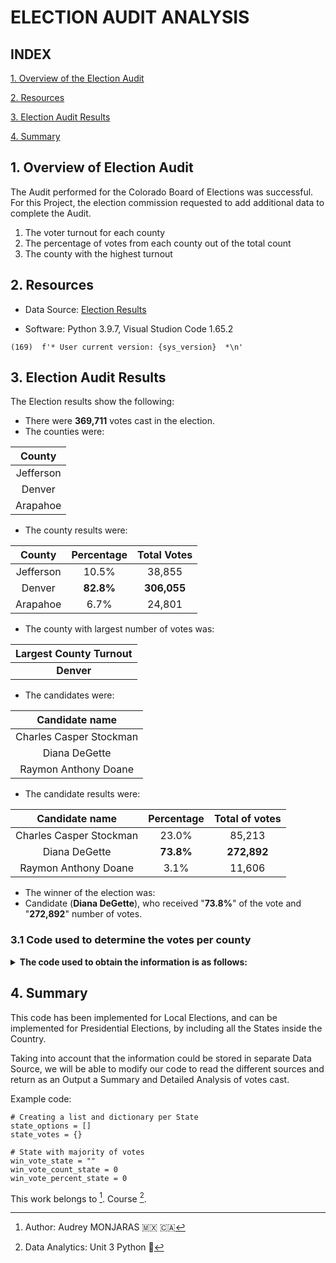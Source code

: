 # **ELECTION AUDIT ANALYSIS**

## **INDEX**

[1. Overview of the Election Audit](#1-overview-of-election-audit)

[2. Resources](#2-Resources)

[3. Election Audit Results](#3-election-audit-results)

[4. Summary](#4-Summary)



## **1. Overview of Election Audit**
The Audit performed for the Colorado Board of Elections was successful. For this Project, the election commission requested to add additional data to complete the Audit.


1. The voter turnout for each county
2. The percentage of votes from each county out of the total count
3. The county with the highest turnout

## **2. Resources**

- Data Source: [Election Results](https://github.com/amonjaras/Election_Analysis/blob/main/Resources/election_results.csv)

- Software: Python 3.9.7, Visual Studion Code 1.65.2

```
(169)  f'* User current version: {sys_version}  *\n'

```

## **3. Election Audit Results**
The Election results show the following:

- There were **369,711** votes cast in the election.
- The counties were:

| County |
| :---: |
| Jefferson |
| Denver |
| Arapahoe |

- The county results were:

| County | Percentage | Total Votes|
| :---: | :---: | :---: |
| Jefferson | 10.5% | 38,855 |
| Denver | **82.8%** | **306,055** |
| Arapahoe | 6.7% | 24,801 |

- The county with largest number of votes was:

| Largest County Turnout |
| :---: |
| **Denver** |

- The candidates were:

| Candidate name |
| :---: |
| Charles Casper Stockman |
| Diana DeGette |
| Raymon Anthony Doane |

- The candidate results were:

| Candidate name | Percentage | Total of votes |
| :---: | :---: | :---: |
| Charles Casper Stockman | 23.0% | 85,213 |
| Diana DeGette | **73.8%** | **272,892** |
| Raymon Anthony Doane | 3.1% | 11,606 |

- The winner of the election was:
 - Candidate (**Diana DeGette**), who received "**73.8%**" of the vote and "**272,892**" number of votes.

### 3.1 Code used to determine the votes per county

<details><summary><b>The code used to obtain the information is as follows:</b></summary>
<p>

```
(27)    # 1: Create a county list and county votes dictionary.
        county_options = []
        county_votes = {}

(36)    # 2: Track the largest county and county voter turnout.
        winning_vote_county = ""
        winning_vote_count = 0
        winning_vote_percentage = 0

(57)    # 3: Extract the county name from each row.
        county_name = row[1]

(73)        # 4a: Write an if statement that checks that the
                # county does not match any existing county in the county list.
                if county_name not in county_options:

                    # 4b: Add the existing county to the list of counties.
                    county_options.append(county_name)

                    # 4c: Begin tracking the county's vote count.
                    county_votes[county_name] = 0

                # 5: Add a vote to that county's vote count.
                county_votes[county_name] += 1

(101)                # 6a: Write a for loop to get the county from the county dictionary.
                    for county_name in county_votes:
                        # 6b: Retrieve the county vote count.
                        cvotes = county_votes.get(county_name)
                        # 6c: Calculate the percentage of votes for the county.
                        county_vote_percentage = float(cvotes) / float(total_votes) * 100

                         # 6d: Print the county results to the terminal.
                        county_results = (f"{county_name}: {county_vote_percentage:.1f}% ({cvotes:,})\n")
                        print(county_results)

                         # 6e: Save the county votes to a text file.
                        txt_file.write(county_results)
                         # 6f: Write an if statement to determine the winning county and get its vote count.
                        if (cvotes > winning_vote_count) and (county_vote_percentage > winning_vote_percentage):
                            winning_vote_count = cvotes
                            winning_vote_county = county_name
                            winning_vote_percentage = county_vote_percentage

                    # 7: Print the county with the largest turnout to the terminal.
                    winning_county_summary = (
                        f"-------------------------\n"
                        f"Largest County Turnout: {winning_vote_county}\n"
                        f"-------------------------\n")
                    print(winning_county_summary)

                    # 8: Save the county with the largest turnout to a text file.
                    txt_file.write(winning_county_summary)
```
</p>
</details>

## **4. Summary**

This code has been implemented for Local Elections, and can be implemented for Presidential Elections, by including all the States inside the Country.

Taking into account that the information could be stored in separate Data Source, we will be able to modify our code to read the different sources and  return as an Output a Summary and Detailed Analysis of votes cast.

Example code:

```
# Creating a list and dictionary per State
state_options = []
state_votes = {}

# State with majority of votes
win_vote_state = ""
win_vote_count_state = 0
win_vote_percent_state = 0

```


This work belongs to [^1].
Course [^2].
[^note]:
[^1]: Author: Audrey MONJARAS :mexico: :canada:
[^2]: Data Analytics: Unit 3 Python :snake:
